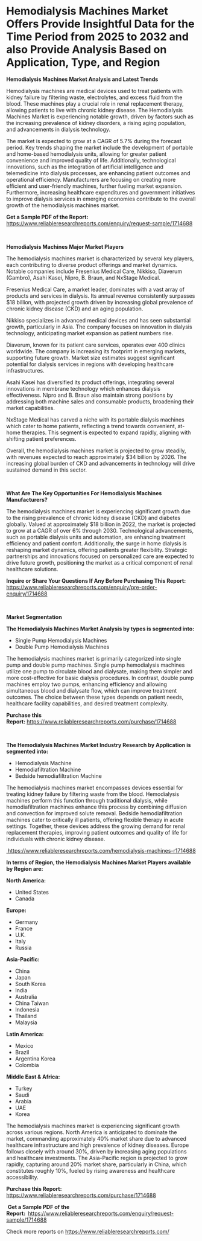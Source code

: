 <p><h1>Hemodialysis Machines Market Offers Provide Insightful Data for the Time Period from 2025 to 2032 and also Provide Analysis Based on Application, Type, and Region</h1></p><p><strong>Hemodialysis Machines Market Analysis and Latest Trends</strong></p>
<p><p>Hemodialysis machines are medical devices used to treat patients with kidney failure by filtering waste, electrolytes, and excess fluid from the blood. These machines play a crucial role in renal replacement therapy, allowing patients to live with chronic kidney disease. The Hemodialysis Machines Market is experiencing notable growth, driven by factors such as the increasing prevalence of kidney disorders, a rising aging population, and advancements in dialysis technology.</p><p>The market is expected to grow at a CAGR of 5.7% during the forecast period. Key trends shaping the market include the development of portable and home-based hemodialysis units, allowing for greater patient convenience and improved quality of life. Additionally, technological innovations, such as the integration of artificial intelligence and telemedicine into dialysis processes, are enhancing patient outcomes and operational efficiency. Manufacturers are focusing on creating more efficient and user-friendly machines, further fueling market expansion. Furthermore, increasing healthcare expenditures and government initiatives to improve dialysis services in emerging economies contribute to the overall growth of the hemodialysis machines market.</p></p>
<p><strong>Get a Sample PDF of the Report:&nbsp;</strong> <a href="https://www.reliableresearchreports.com/enquiry/request-sample/1714688?utm_campaign=3362&utm_medium=2&utm_source=Github&utm_content=ia&utm_term=28032025&utm_id=hemodialysis-machines">https://www.reliableresearchreports.com/enquiry/request-sample/1714688</a></p>
<p>&nbsp;</p>
<p><strong>Hemodialysis Machines Major Market Players</strong></p>
<p><p>The hemodialysis machines market is characterized by several key players, each contributing to diverse product offerings and market dynamics. Notable companies include Fresenius Medical Care, Nikkiso, Diaverum (Gambro), Asahi Kasei, Nipro, B. Braun, and NxStage Medical.</p><p>Fresenius Medical Care, a market leader, dominates with a vast array of products and services in dialysis. Its annual revenue consistently surpasses $18 billion, with projected growth driven by increasing global prevalence of chronic kidney disease (CKD) and an aging population.</p><p>Nikkiso specializes in advanced medical devices and has seen substantial growth, particularly in Asia. The company focuses on innovation in dialysis technology, anticipating market expansion as patient numbers rise.</p><p>Diaverum, known for its patient care services, operates over 400 clinics worldwide. The company is increasing its footprint in emerging markets, supporting future growth. Market size estimates suggest significant potential for dialysis services in regions with developing healthcare infrastructures.</p><p>Asahi Kasei has diversified its product offerings, integrating several innovations in membrane technology which enhances dialysis effectiveness. Nipro and B. Braun also maintain strong positions by addressing both machine sales and consumable products, broadening their market capabilities.</p><p>NxStage Medical has carved a niche with its portable dialysis machines which cater to home patients, reflecting a trend towards convenient, at-home therapies. This segment is expected to expand rapidly, aligning with shifting patient preferences.</p><p>Overall, the hemodialysis machines market is projected to grow steadily, with revenues expected to reach approximately $34 billion by 2026. The increasing global burden of CKD and advancements in technology will drive sustained demand in this sector.</p></p>
<p>&nbsp;</p>
<p><strong>What Are The Key Opportunities For Hemodialysis Machines Manufacturers?</strong></p>
<p><p>The hemodialysis machines market is experiencing significant growth due to the rising prevalence of chronic kidney disease (CKD) and diabetes globally. Valued at approximately $18 billion in 2022, the market is projected to grow at a CAGR of over 6% through 2030. Technological advancements, such as portable dialysis units and automation, are enhancing treatment efficiency and patient comfort. Additionally, the surge in home dialysis is reshaping market dynamics, offering patients greater flexibility. Strategic partnerships and innovations focused on personalized care are expected to drive future growth, positioning the market as a critical component of renal healthcare solutions.</p></p>
<p><strong>Inquire or Share Your Questions If Any Before Purchasing This Report:</strong> <a href="https://www.reliableresearchreports.com/enquiry/pre-order-enquiry/1714688?utm_campaign=3362&utm_medium=2&utm_source=Github&utm_content=ia&utm_term=28032025&utm_id=hemodialysis-machines">https://www.reliableresearchreports.com/enquiry/pre-order-enquiry/1714688</a></p>
<p>&nbsp;</p>
<p><strong>Market Segmentation</strong></p>
<p><strong>The Hemodialysis Machines Market Analysis by types is segmented into:</strong></p>
<p><ul><li>Single Pump Hemodialysis Machines</li><li>Double Pump Hemodialysis Machines</li></ul></p>
<p><p>The hemodialysis machines market is primarily categorized into single pump and double pump machines. Single pump hemodialysis machines utilize one pump to circulate blood and dialysate, making them simpler and more cost-effective for basic dialysis procedures. In contrast, double pump machines employ two pumps, enhancing efficiency and allowing simultaneous blood and dialysate flow, which can improve treatment outcomes. The choice between these types depends on patient needs, healthcare facility capabilities, and desired treatment complexity.</p></p>
<p><strong>Purchase this Report:&nbsp;</strong><a href="https://www.reliableresearchreports.com/purchase/1714688?utm_campaign=3362&utm_medium=2&utm_source=Github&utm_content=ia&utm_term=28032025&utm_id=hemodialysis-machines">https://www.reliableresearchreports.com/purchase/1714688</a></p>
<p>&nbsp;</p>
<p><strong>The Hemodialysis Machines Market Industry Research by Application is segmented into:</strong></p>
<p><ul><li>Hemodialysis Machine</li><li>Hemodiafiltration Machine</li><li>Bedside hemodiafiltration Machine</li></ul></p>
<p><p>The hemodialysis machines market encompasses devices essential for treating kidney failure by filtering waste from the blood. Hemodialysis machines perform this function through traditional dialysis, while hemodiafiltration machines enhance this process by combining diffusion and convection for improved solute removal. Bedside hemodiafiltration machines cater to critically ill patients, offering flexible therapy in acute settings. Together, these devices address the growing demand for renal replacement therapies, improving patient outcomes and quality of life for individuals with chronic kidney disease.</p></p>
<p><a href="https://www.reliableresearchreports.com/hemodialysis-machines-r1714688?utm_campaign=3362&utm_medium=2&utm_source=Github&utm_content=ia&utm_term=28032025&utm_id=hemodialysis-machines">&nbsp;https://www.reliableresearchreports.com/hemodialysis-machines-r1714688</a></p>
<p><strong>In terms of Region, the Hemodialysis Machines Market Players available by Region are:</strong></p>
<p>
    <p> <strong> North America: </strong>
        <ul>
            <li>United States</li>
            <li>Canada</li>
        </ul>
        </p> 
    <p> <strong> Europe: </strong>
        <ul>
            <li>Germany</li>
            <li>France</li>
            <li>U.K.</li>
            <li>Italy</li>
            <li>Russia</li>
        </ul>
        </p> 
    <p> <strong> Asia-Pacific: </strong>
        <ul>
            <li>China</li>
            <li>Japan</li>
            <li>South Korea</li>
            <li>India</li>
            <li>Australia</li>
            <li>China Taiwan</li>
            <li>Indonesia</li>
            <li>Thailand</li>
            <li>Malaysia</li>
        </ul>
        </p> 
    <p> <strong> Latin America: </strong>
        <ul>
            <li>Mexico</li>
            <li>Brazil</li>
            <li>Argentina Korea</li>
            <li>Colombia</li>
        </ul>
        </p> 
    <p> <strong> Middle East & Africa: </strong>
        <ul>
            <li>Turkey</li>
            <li>Saudi</li>
            <li>Arabia</li>
            <li>UAE</li>
            <li>Korea</li>
        </ul>
    </p>
    </p>
<p><p>The hemodialysis machines market is experiencing significant growth across various regions. North America is anticipated to dominate the market, commanding approximately 40% market share due to advanced healthcare infrastructure and high prevalence of kidney diseases. Europe follows closely with around 30%, driven by increasing aging populations and healthcare investments. The Asia-Pacific region is projected to grow rapidly, capturing around 20% market share, particularly in China, which constitutes roughly 10%, fueled by rising awareness and healthcare accessibility.</p></p>
<p><strong>Purchase this Report: </strong><a href="https://www.reliableresearchreports.com/purchase/1714688?utm_campaign=3362&utm_medium=2&utm_source=Github&utm_content=ia&utm_term=28032025&utm_id=hemodialysis-machines">https://www.reliableresearchreports.com/purchase/1714688</a></p>
<p>&nbsp;<strong>Get a Sample PDF of the Report:&nbsp;&nbsp;</strong><a href="https://www.reliableresearchreports.com/enquiry/request-sample/1714688?utm_campaign=3362&utm_medium=2&utm_source=Github&utm_content=ia&utm_term=28032025&utm_id=hemodialysis-machines">https://www.reliableresearchreports.com/enquiry/request-sample/1714688</a></p>
<p><strong></strong></p>
<p>Check more reports on <a href="https://www.reliableresearchreports.com/?utm_campaign=3362&utm_medium=2&utm_source=Github&utm_content=ia&utm_term=28032025&utm_id=hemodialysis-machines">https://www.reliableresearchreports.com/</a></p>